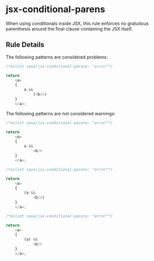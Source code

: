 # jsx-conditional-parens

When using conditionals inside JSX, this rule enforces no gratuitous parenthesis around the final clause containing the JSX itself.

## Rule Details

The following patterns are considered problems:

```js
/*eslint saxo/jsx-conditional-parens: "error"*/

return
    <a>
    {
        a &&
            (<b/>)
    }
    </a>;
```

The following patterns are not considered warnings:

```js
/*eslint saxo/jsx-conditional-parens: "error"*/

return
    <a>
    {
        a &&
            <b/>
    }
    </a>;
```

```js
/*eslint saxo/jsx-conditional-parens: "error"*/

return
    <a>
    {
        (a &&
            <b/>)
    }
    </a>;
```

```js
/*eslint saxo/jsx-conditional-parens: "error"*/

return
    <a>
    {
        (a) &&
            <b/>
    }
    </a>;
```

